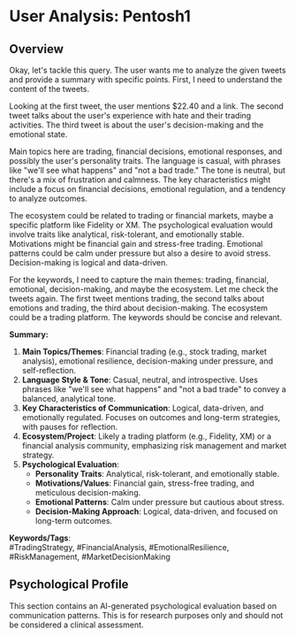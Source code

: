 # User Analysis: Pentosh1

## Overview

<think>
Okay, let's tackle this query. The user wants me to analyze the given tweets and provide a summary with specific points. First, I need to understand the content of the tweets.

Looking at the first tweet, the user mentions $22.40 and a link. The second tweet talks about the user's experience with hate and their trading activities. The third tweet is about the user's decision-making and the emotional state.

Main topics here are trading, financial decisions, emotional responses, and possibly the user's personality traits. The language is casual, with phrases like "we'll see what happens" and "not a bad trade." The tone is neutral, but there's a mix of frustration and calmness. The key characteristics might include a focus on financial decisions, emotional regulation, and a tendency to analyze outcomes.

The ecosystem could be related to trading or financial markets, maybe a specific platform like Fidelity or XM. The psychological evaluation would involve traits like analytical, risk-tolerant, and emotionally stable. Motivations might be financial gain and stress-free trading. Emotional patterns could be calm under pressure but also a desire to avoid stress. Decision-making is logical and data-driven.

For the keywords, I need to capture the main themes: trading, financial, emotional, decision-making, and maybe the ecosystem. Let me check the tweets again. The first tweet mentions trading, the second talks about emotions and trading, the third about decision-making. The ecosystem could be a trading platform. The keywords should be concise and relevant.
</think>

**Summary:**  
1. **Main Topics/Themes**: Financial trading (e.g., stock trading, market analysis), emotional resilience, decision-making under pressure, and self-reflection.  
2. **Language Style & Tone**: Casual, neutral, and introspective. Uses phrases like "we'll see what happens" and "not a bad trade" to convey a balanced, analytical tone.  
3. **Key Characteristics of Communication**: Logical, data-driven, and emotionally regulated. Focuses on outcomes and long-term strategies, with pauses for reflection.  
4. **Ecosystem/Project**: Likely a trading platform (e.g., Fidelity, XM) or a financial analysis community, emphasizing risk management and market strategy.  
5. **Psychological Evaluation**:  
   - **Personality Traits**: Analytical, risk-tolerant, and emotionally stable.  
   - **Motivations/Values**: Financial gain, stress-free trading, and meticulous decision-making.  
   - **Emotional Patterns**: Calm under pressure but cautious about stress.  
   - **Decision-Making Approach**: Logical, data-driven, and focused on long-term outcomes.  

**Keywords/Tags**:  
#TradingStrategy, #FinancialAnalysis, #EmotionalResilience, #RiskManagement, #MarketDecisionMaking

## Psychological Profile

This section contains an AI-generated psychological evaluation based on communication patterns. This is for research purposes only and should not be considered a clinical assessment.